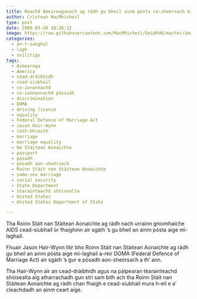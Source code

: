 ```yaml
---
title: Reachd Ameireaganach ag ràdh gu bheil ainm pòsta co-sheòrsach mì-laghail
author: Crìstean MacMhìcheil
type: post
date: 2008-03-30 10:26:22
image: https://raw.githubusercontent.com/MacMhicheil/GeidhUK/master/images/.jpg
categories:
  - an-t-saoghal
  - lagh
  - soilitigs
tags:
  - Aimearaga
  - America
  - cead-dràibhidh
  - cead-siubhail
  - co-ionannachd
  - co-ionnannachd pòsaidh
  - discrimination
  - DOMA
  - driving licence
  - equality
  - Federal Defence of Marriage Act
  - Jason Hair-Wynn
  - leth-bhreith
  - marriage
  - marriage equality
  - Na Stàitean Aonaichte
  - passport
  - pòsadh
  - pòsadh aon-sheòrsach
  - Roinn Stàit nan Stàitean Aonaichte
  - same-sex marriage
  - social security
  - State Department
  - tèarainteachd shòisealta
  - United States
  - United States Department of State

---
```

Tha Roinn Stàit nan Stàitean Aonaichte ag ràdh nach urrainn gnìomhaiche AIDS cead-siubhail ùr fhaighinn air sgàth ’s gu bheil an ainm pòsta aige mì-laghail.

<!--more-->

Fhuair Jason Hair-Wynn litir bho Roinn Stàit nan Stàitean Aonaichte ag ràdh gu bheil an ainm pòsta aige mì-laghail a-rèir DOMA (Federal Defence of Marriage Act) air sgàth ’s gur e pòsadh aon-sheòrsach a th’ ann.

Tha Hair-Wynn air an cead-dràibhidh agus na pàipearan tèarainteachd shòisealta aig atharrachadh gun strì sam bith ach tha Roinn Stàit nan Stàitean Aonaichte ag ràdh chan fhaigh e cead-siubhail mura h-eil e a’ cleachdadh an ainm ceart aige.
